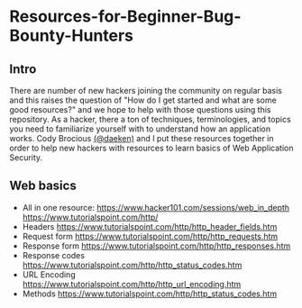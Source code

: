 # Resources-for-Beginner-Bug-Bounty-Hunters

## Intro

There are number of new hackers joining the community on regular basis and this raises the question of "How do I get started and what are some good resources?" and we hope to help with those questions using this repository. 
As a hacker, there a ton of techniques, terminologies, and topics you need to familiarize yourself with to understand how an application works. Cody Brocious [(@daeken)](http://twitter.com/daeken) and I put these resources together in order to help new hackers with resources to learn basics of Web Application Security. 

## Web basics

- All in one resource:
https://www.hacker101.com/sessions/web_in_depth
https://www.tutorialspoint.com/http/
- Headers
https://www.tutorialspoint.com/http/http_header_fields.htm 
- Request form
https://www.tutorialspoint.com/http/http_requests.htm 
- Response form 
https://www.tutorialspoint.com/http/http_responses.htm 
- Response codes 
https://www.tutorialspoint.com/http/http_status_codes.htm 
- URL Encoding
https://www.tutorialspoint.com/http/http_url_encoding.htm 
- Methods
https://www.tutorialspoint.com/http/http_status_codes.htm 



